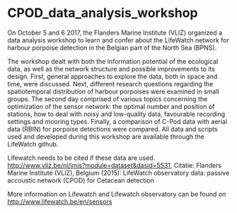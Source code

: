 # CPOD_data_analysis_workshop

On October 5 and 6 2017, the Flanders Marine Institute (VLIZ) organized a data analysis workshop to learn and confer about the LifeWatch network for harbour porpoise detection in the Belgian part of the North Sea (BPNS). 

The workshop dealt with both the information potential of the ecological data, as well as the network structure and possible improvements to its design. First, general approaches to explore the data, both in space and time, were discussed. Next, different research questions regarding the spatiotemporal distribution of harbour porpoises were examined in small groups. The second day comprised of various topics concerning the optimization of the sensor network: the optimal number and position of stations, how to deal with noisy and low-quality data, favourable recording settings and mooring types. Finally, a comparison of C-Pod data with aerial data (RBIN) for porpoise detections were compared. All data and scripts used and developed during this workshop are available through the LifeWatch github.

Lifewatch needs to be cited if these data are used.
http://www.vliz.be/nl/imis?module=dataset&dasid=5531, Citatie: Flanders Marine Institute (VLIZ), Belgium (2015): LifeWatch observatory data: passive accoustic network (CPOD) for Cetacean detection

More information on Lifewatch and Lifewatch observatory can be found on http://www.lifewatch.be/en/sensors
